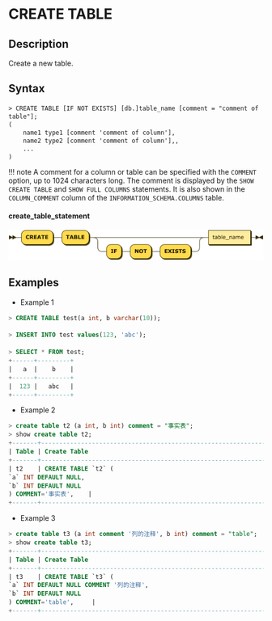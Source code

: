 # **CREATE TABLE**

## **Description**

Create a new table.

## **Syntax**

```
> CREATE TABLE [IF NOT EXISTS] [db.]table_name [comment = "comment of table"];
(
    name1 type1 [comment 'comment of column'],
    name2 type2 [comment 'comment of column'],,
    ...
)
```

!!! note
    A comment for a column or table can be specified with the `COMMENT` option, up to 1024 characters long. The comment is displayed by the `SHOW CREATE TABLE` and `SHOW FULL COLUMNS` statements. It is also shown in the `COLUMN_COMMENT` column of the `INFORMATION_SCHEMA.COLUMNS` table.

#### create_table_statement

![Create Table Diagram](https://github.com/matrixorigin/artwork/blob/main/docs/reference/create_table_statement.png?raw=true)

## **Examples**

- Example 1

```sql
> CREATE TABLE test(a int, b varchar(10));

> INSERT INTO test values(123, 'abc');

> SELECT * FROM test;
+------+---------+
|   a  |    b    |
+------+---------+
|  123 |   abc   |
+------+---------+
```

- Example 2

```sql
> create table t2 (a int, b int) comment = "事实表";
> show create table t2;
+-------+---------------------------------------------------------------------------------------+
| Table | Create Table                                                                          |
+-------+---------------------------------------------------------------------------------------+
| t2    | CREATE TABLE `t2` (
`a` INT DEFAULT NULL,
`b` INT DEFAULT NULL
) COMMENT='事实表',    |
+-------+---------------------------------------------------------------------------------------+
```

- Example 3

```sql
> create table t3 (a int comment '列的注释', b int) comment = "table";
> show create table t3;
+-------+----------------------------------------------------------------------------------------------------------+
| Table | Create Table                                                                                             |
+-------+----------------------------------------------------------------------------------------------------------+
| t3    | CREATE TABLE `t3` (
`a` INT DEFAULT NULL COMMENT '列的注释',
`b` INT DEFAULT NULL
) COMMENT='table',     |
+-------+----------------------------------------------------------------------------------------------------------+
```
